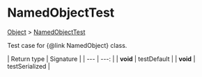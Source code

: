 
# NamedObjectTest

[Object]() > [NamedObjectTest](nullfr/faylixe/googlecodejam/client/common/NamedObjectTest.md)


Test case for {@link NamedObject} class.

| Return type | Signature |
| --- | ---: |
| **void** | testDefault |
| **void** | testSerialized |
